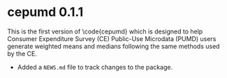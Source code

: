 # cepumd 0.1.1
This is the first version of \code{cepumd} which is designed to help Consumer Expenditure Survey (CE) Public-Use Microdata (PUMD) users generate weighted means and medians following the same methods used by the CE.

* Added a `NEWS.md` file to track changes to the package.
